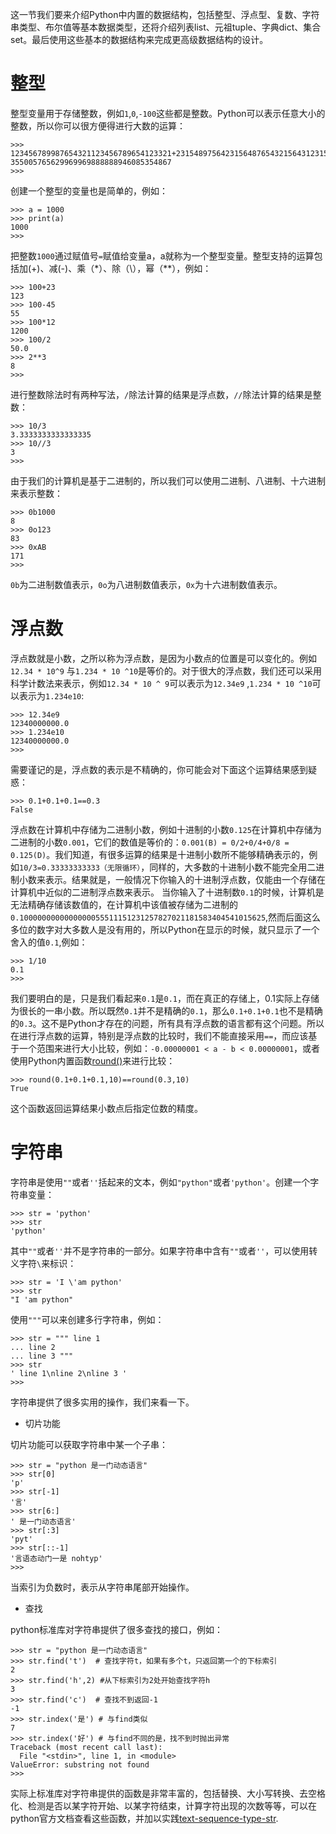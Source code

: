 这一节我们要来介绍Python中内置的数据结构，包括整型、浮点型、复数、字符串类型、布尔值等基本数据类型，还将介绍列表list、元祖tuple、字典dict、集合set。最后使用这些基本的数据结构来完成更高级数据结构的设计。
# 整型
整型变量用于存储整数，例如`1`,`0`,`-100`这些都是整数。Python可以表示任意大小的整数，所以你可以很方便得进行大数的运算：
```
>>> 123456789987654321123456789654123321+231548975642315648765432156431231546
355005765629969969888888946085354867
>>> 

```
创建一个整型的变量也是简单的，例如：
```
>>> a = 1000
>>> print(a)
1000
>>> 

```
把整数`1000`通过赋值号`=`赋值给变量a，a就称为一个整型变量。整型支持的运算包括加(+)、减(-)、乘（*）、除（\），幂（**），例如：
```
>>> 100+23
123
>>> 100-45
55
>>> 100*12
1200
>>> 100/2
50.0
>>> 2**3
8
>>> 
```
进行整数除法时有两种写法，`/`除法计算的结果是浮点数，`//`除法计算的结果是整数：
```
>>> 10/3
3.3333333333333335
>>> 10//3
3
>>> 
```

由于我们的计算机是基于二进制的，所以我们可以使用二进制、八进制、十六进制来表示整数：

```
>>> 0b1000
8
>>> 0o123
83
>>> 0xAB
171
>>> 

```

`0b`为二进制数值表示，`0o`为八进制数值表示，`0x`为十六进制数值表示。

# 浮点数
浮点数就是小数，之所以称为浮点数，是因为小数点的位置是可以变化的。例如 `12.34 * 10^9` 与`1.234 * 10 ^10`是等价的。对于很大的浮点数，我们还可以采用科学计数法来表示，例如`12.34 * 10 ^ 9`可以表示为`12.34e9` ,`1.234 * 10 ^10`可以表示为`1.234e10`:
```
>>> 12.34e9
12340000000.0
>>> 1.234e10
12340000000.0
>>> 
```
需要谨记的是，浮点数的表示是不精确的，你可能会对下面这个运算结果感到疑惑：

```
>>> 0.1+0.1+0.1==0.3
False
```
浮点数在计算机中存储为二进制小数，例如十进制的小数`0.125`在计算机中存储为二进制的小数`0.001`，它们的数值是等价的：`0.001(B) = 0/2+0/4+0/8 = 0.125(D)`。我们知道，有很多运算的结果是十进制小数所不能够精确表示的，例如`10/3=0.33333333333（无限循环）`，同样的，大多数的十进制小数不能完全用二进制小数来表示。结果就是，一般情况下你输入的十进制浮点数，仅能由一个存储在计算机中近似的二进制浮点数来表示。
当你输入了十进制数`0.1`的时候，计算机是无法精确存储该数值的，在计算机中该值被存储为二进制的`0.1000000000000000055511151231257827021181583404541015625`,然而后面这么多位的数字对大多数人是没有用的，所以Python在显示的时候，就只显示了一个舍入的值`0.1`,例如：
```
>>> 1/10
0.1
>>> 
```
我们要明白的是，只是我们看起来`0.1`是`0.1`，而在真正的存储上，0.1实际上存储为很长的一串小数。所以既然`0.1`并不是精确的`0.1`，那么`0.1+0.1+0.1`也不是精确的`0.3`。这不是Python才存在的问题，所有具有浮点数的语言都有这个问题。所以在进行浮点数的运算，特别是浮点数的比较时，我们不能直接采用`==`，而应该基于一个范围来进行大小比较，例如：`-0.00000001 < a - b < 0.00000001`，或者使用Python内置函数[round()](https://docs.python.org/3/library/functions.html#round)来进行比较：
```
>>> round(0.1+0.1+0.1,10)==round(0.3,10)
True
```
这个函数返回运算结果小数点后指定位数的精度。


# 字符串
字符串是使用`""`或者`''`括起来的文本，例如`"python"`或者`'python'`。创建一个字符串变量：
```
>>> str = 'python'
>>> str
'python'
```
其中`""`或者`''`并不是字符串的一部分。如果字符串中含有`""`或者`''`，可以使用转义字符`\`来标识：
```
>>> str = 'I \'am python' 
>>> str
"I 'am python"
```
使用`"""`可以来创建多行字符串，例如：

```
>>> str = """ line 1
... line 2
... line 3 """
>>> str
' line 1\nline 2\nline 3 '
>>> 
```

字符串提供了很多实用的操作，我们来看一下。
- 切片功能

切片功能可以获取字符串中某一个子串：
```
>>> str = "python 是一门动态语言"
>>> str[0]
'p'
>>> str[-1]
'言'
>>> str[6:]
' 是一门动态语言'
>>> str[:3]
'pyt'
>>> str[::-1]
'言语态动门一是 nohtyp'
>>> 

```
当索引为负数时，表示从字符串尾部开始操作。

- 查找

python标准库对字符串提供了很多查找的接口，例如：
```
>>> str = "python 是一门动态语言"
>>> str.find('t')  # 查找字符t，如果有多个t，只返回第一个的下标索引
2
>>> str.find('h',2) #从下标索引为2处开始查找字符h
3 
>>> str.find('c')  # 查找不到返回-1
-1
>>> str.index('是') # 与find类似
7
>>> str.index('好') # 与find不同的是，找不到时抛出异常
Traceback (most recent call last):
  File "<stdin>", line 1, in <module>
ValueError: substring not found
>>> 
``` 

实际上标准库对字符串提供的函数是非常丰富的，包括替换、大小写转换、去空格化、检测是否以某字符开始、以某字符结束，计算字符出现的次数等等，可以在python官方文档查看这些函数，并加以实践[text-sequence-type-str](https://docs.python.org/3.5/library/stdtypes.html#text-sequence-type-str).

















